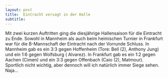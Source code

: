 ```yaml
---
layout: post
title:  Eintracht versagt in der Halle
subtitle:  
---
```


Mit zwei kurzen Auftritten ging die diesjährige Hallensaison für die Eintracht zu Ende. Sowohl in Mannheim als auch beim heimischen Turnier in Frankfurt war für die B-Mannschaft der Eintracht nach der Vorrunde Schluss. In Mannheim gab es ein 3:3 gegen Hoffenheim (Tore: Bell (2), Anthony Jung) und ein 1:6 gegen Wolfsburg ( Alvarez). In Frankfurt gab es ein 1:2 gegen Aachen (Cimen) und ein 3:3 gegen Offenbach (Caio (2), Matmour). Sportlich nicht wichtig, aber dennoch will ich natürlich immer Siege sehen. Naja...



